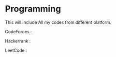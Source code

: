 # Programming

This will include All my codes from different platform.

CodeForces :

Hackerrank :

LeetCode :
